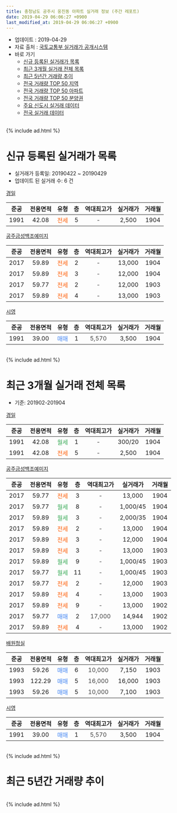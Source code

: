 ```yaml
---
title: 충청남도 공주시 웅진동 아파트 실거래 정보 (주간 레포트)
date: 2019-04-29 06:06:27 +0900
last_modified_at: 2019-04-29 06:06:27 +0900
---
```


* 업데이트 : 2019-04-29
* 자료 출처 : [국토교통부 실거래가 공개시스템](http://rt.molit.go.kr)
* 바로 가기
    * [신규 등록된 실거래가 목록](#신규-등록된-실거래가-목록)
    * [최근 3개월 실거래 전체 목록](#최근-3개월-실거래-전체-목록)
    * [최근 5년간 거래량 추이](#최근-5년간-거래량-추이)
    * [전국 거래량 TOP 50 지역](https://inasie.github.io/apt-trade-info/최근-3개월-전국에서-가장-거래가-많이-발생한-지역)
    * [전국 거래량 TOP 50 아파트](https://inasie.github.io/apt-trade-info/최근-3개월-전국에서-가장-거래가-많이-발생한-아파트)
    * [전국 거래량 TOP 50 분양권](https://inasie.github.io/apt-trade-info/최근-3개월-전국에서-가장-거래가-많이-발생한-분양권)
    * [주요 신도시 실거래 데이터](https://inasie.github.io/apt-trade-info/주요-신도시)
    * [전국 실거래 데이터](https://inasie.github.io/apt-trade-info/전국)
<br>
{% include ad.html %}
<br>

# 신규 등록된 실거래가 목록
* 실거래가 등록일: 20190422 ~ 20190429
* 업데이트 된 실거래 수: 6 건


[경일](https://search.naver.com/search.naver?query=%EC%B6%A9%EC%B2%AD%EB%82%A8%EB%8F%84+%EA%B3%B5%EC%A3%BC%EC%8B%9C+%EC%9B%85%EC%A7%84%EB%8F%99+%EA%B2%BD%EC%9D%BC)

|준공|전용면적|유형|층|역대최고가|실거래가|거래월|
|:---:|:---:|:---:|:---:|:---:|:---:|:---:|
|1991|42.08|<span style="color:#ff5a00">전세</span>|5|<span style="color:#444444">-</span>|2,500|1904|

[공주금성백조예미지](https://search.naver.com/search.naver?query=%EC%B6%A9%EC%B2%AD%EB%82%A8%EB%8F%84+%EA%B3%B5%EC%A3%BC%EC%8B%9C+%EC%9B%85%EC%A7%84%EB%8F%99+%EA%B3%B5%EC%A3%BC%EA%B8%88%EC%84%B1%EB%B0%B1%EC%A1%B0%EC%98%88%EB%AF%B8%EC%A7%80)

|준공|전용면적|유형|층|역대최고가|실거래가|거래월|
|:---:|:---:|:---:|:---:|:---:|:---:|:---:|
|2017|59.89|<span style="color:#ff5a00">전세</span>|2|<span style="color:#444444">-</span>|13,000|1904|
|2017|59.89|<span style="color:#ff5a00">전세</span>|3|<span style="color:#444444">-</span>|12,000|1904|
|2017|59.77|<span style="color:#ff5a00">전세</span>|2|<span style="color:#444444">-</span>|12,000|1903|
|2017|59.89|<span style="color:#ff5a00">전세</span>|4|<span style="color:#444444">-</span>|13,000|1903|

[시영](https://search.naver.com/search.naver?query=%EC%B6%A9%EC%B2%AD%EB%82%A8%EB%8F%84+%EA%B3%B5%EC%A3%BC%EC%8B%9C+%EC%9B%85%EC%A7%84%EB%8F%99+%EC%8B%9C%EC%98%81)

|준공|전용면적|유형|층|역대최고가|실거래가|거래월|
|:---:|:---:|:---:|:---:|:---:|:---:|:---:|
|1991|39.00|<span style="color:#4285f3">매매</span>|1|<span style="color:#444444">5,570</span>|3,500|1904|


<br>
{% include ad.html %}
<br>

# 최근 3개월 실거래 전체 목록
* 기준: 201902-201904


[경일](https://search.naver.com/search.naver?query=%EC%B6%A9%EC%B2%AD%EB%82%A8%EB%8F%84+%EA%B3%B5%EC%A3%BC%EC%8B%9C+%EC%9B%85%EC%A7%84%EB%8F%99+%EA%B2%BD%EC%9D%BC)

|준공|전용면적|유형|층|역대최고가|실거래가|거래월|
|:---:|:---:|:---:|:---:|:---:|:---:|:---:|
|1991|42.08|<span style="color:#34a853">월세</span>|1|<span style="color:#444444">-</span>|300/20|1904|
|1991|42.08|<span style="color:#ff5a00">전세</span>|5|<span style="color:#444444">-</span>|2,500|1904|

[공주금성백조예미지](https://search.naver.com/search.naver?query=%EC%B6%A9%EC%B2%AD%EB%82%A8%EB%8F%84+%EA%B3%B5%EC%A3%BC%EC%8B%9C+%EC%9B%85%EC%A7%84%EB%8F%99+%EA%B3%B5%EC%A3%BC%EA%B8%88%EC%84%B1%EB%B0%B1%EC%A1%B0%EC%98%88%EB%AF%B8%EC%A7%80)

|준공|전용면적|유형|층|역대최고가|실거래가|거래월|
|:---:|:---:|:---:|:---:|:---:|:---:|:---:|
|2017|59.77|<span style="color:#ff5a00">전세</span>|3|<span style="color:#444444">-</span>|13,000|1904|
|2017|59.77|<span style="color:#34a853">월세</span>|8|<span style="color:#444444">-</span>|1,000/45|1904|
|2017|59.89|<span style="color:#34a853">월세</span>|3|<span style="color:#444444">-</span>|2,000/35|1904|
|2017|59.89|<span style="color:#ff5a00">전세</span>|2|<span style="color:#444444">-</span>|13,000|1904|
|2017|59.89|<span style="color:#ff5a00">전세</span>|3|<span style="color:#444444">-</span>|12,000|1904|
|2017|59.89|<span style="color:#ff5a00">전세</span>|3|<span style="color:#444444">-</span>|13,000|1903|
|2017|59.89|<span style="color:#34a853">월세</span>|9|<span style="color:#444444">-</span>|1,000/45|1903|
|2017|59.77|<span style="color:#34a853">월세</span>|11|<span style="color:#444444">-</span>|1,000/45|1903|
|2017|59.77|<span style="color:#ff5a00">전세</span>|2|<span style="color:#444444">-</span>|12,000|1903|
|2017|59.89|<span style="color:#ff5a00">전세</span>|4|<span style="color:#444444">-</span>|13,000|1903|
|2017|59.89|<span style="color:#ff5a00">전세</span>|9|<span style="color:#444444">-</span>|13,000|1902|
|2017|59.77|<span style="color:#4285f3">매매</span>|2|<span style="color:#444444">17,000</span>|14,944|1902|
|2017|59.89|<span style="color:#ff5a00">전세</span>|4|<span style="color:#444444">-</span>|13,000|1902|

[배원청실](https://search.naver.com/search.naver?query=%EC%B6%A9%EC%B2%AD%EB%82%A8%EB%8F%84+%EA%B3%B5%EC%A3%BC%EC%8B%9C+%EC%9B%85%EC%A7%84%EB%8F%99+%EB%B0%B0%EC%9B%90%EC%B2%AD%EC%8B%A4)

|준공|전용면적|유형|층|역대최고가|실거래가|거래월|
|:---:|:---:|:---:|:---:|:---:|:---:|:---:|
|1993|59.26|<span style="color:#4285f3">매매</span>|6|<span style="color:#444444">10,000</span>|7,150|1903|
|1993|122.29|<span style="color:#4285f3">매매</span>|5|<span style="color:#444444">16,000</span>|16,000|1903|
|1993|59.26|<span style="color:#4285f3">매매</span>|5|<span style="color:#444444">10,000</span>|7,100|1903|

[시영](https://search.naver.com/search.naver?query=%EC%B6%A9%EC%B2%AD%EB%82%A8%EB%8F%84+%EA%B3%B5%EC%A3%BC%EC%8B%9C+%EC%9B%85%EC%A7%84%EB%8F%99+%EC%8B%9C%EC%98%81)

|준공|전용면적|유형|층|역대최고가|실거래가|거래월|
|:---:|:---:|:---:|:---:|:---:|:---:|:---:|
|1991|39.00|<span style="color:#4285f3">매매</span>|1|<span style="color:#444444">5,570</span>|3,500|1904|


<br>
{% include ad.html %}
<br>

# 최근 5년간 거래량 추이


<div style="width:100%;">
    <canvas id="deal_progress" height="200"></canvas>
</div>

<script>
new Chart(document.getElementById("deal_progress"), {
    type: 'line',
    data: {
        labels: ['201404','201405','201406','201407','201408','201409','201410','201411','201412','201501','201502','201503','201504','201505','201506','201507','201508','201509','201510','201511','201512','201601','201602','201603','201604','201605','201606','201607','201608','201609','201610','201611','201612','201701','201702','201703','201704','201705','201706','201707','201708','201709','201710','201711','201712','201801','201802','201803','201804','201805','201806','201807','201808','201809','201810','201811','201812','201901','201902','201903','201904'],
        datasets: [{
            label: '매매',
            pointRadius: 1,
            data: [1, 5, 3, 3, 6, 2, 5, 0, 1, 3, 1, 4, 3, 5, 0, 0, 5, 1, 4, 2, 3, 0, 0, 2, 0, 4, 2, 4, 3, 2, 0, 2, 1, 2, 5, 3, 9, 2, 5, 1, 2, 5, 1, 2, 2, 3, 1, 4, 2, 4, 4, 3, 2, 2, 3, 3, 2, 4, 1, 3, 1],
            borderColor: "rgba(255, 201, 14, 1)",
            backgroundColor: "rgba(255, 201, 14, 0.5)",
            fill: false,
            lineTension: 0
        },{
            label: '전월세',
            pointRadius: 1,
            data: [2, 1, 5, 1, 1, 1, 3, 1, 0, 3, 1, 2, 1, 2, 0, 0, 0, 3, 1, 2, 3, 0, 2, 1, 1, 2, 0, 2, 3, 1, 5, 2, 1, 4, 4, 9, 8, 5, 9, 8, 5, 4, 1, 7, 6, 6, 2, 2, 5, 2, 3, 1, 1, 5, 2, 3, 3, 8, 2, 5, 7],
            borderColor: "rgba(0, 141, 185, 1)",
            backgroundColor: "rgba(0, 141, 185, 0.5)",
            fill: false,
            lineTension: 0
        }
        ]
    },
    options: {
        responsive: true,
        title: {
            display: false
        },
        tooltips: {
            mode: 'index',
            intersect: false
        },
        hover: {
            mode: 'nearest',
            intersect: true
        },
        scales: {
            xAxes: [{
                display: true,
                scaleLabel: {
                    display: true,
                    labelString: '년/월'
                }
            }],
            yAxes: [{
                display: true,
                ticks: {
                    suggestedMin: 0,
                },
                scaleLabel: {
                    display: true,
                    labelString: '실거래 수'
                }
            }]
        }
    }
});

</script>


<br>
{% include ad.html %}
<br>


